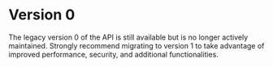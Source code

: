 # Version 0

The legacy version 0 of the API is still available but is no longer actively maintained. Strongly recommend migrating to version 1 to take advantage of improved performance, security, and additional functionalities.